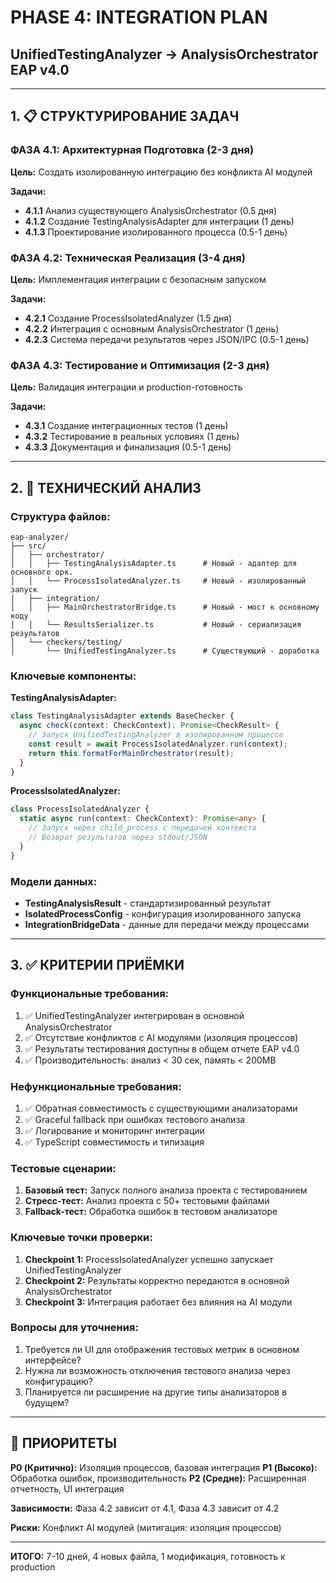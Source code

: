 # PHASE 4: INTEGRATION PLAN
## UnifiedTestingAnalyzer → AnalysisOrchestrator EAP v4.0

---

## 1. 📋 СТРУКТУРИРОВАНИЕ ЗАДАЧ

### ФАЗА 4.1: Архитектурная Подготовка (2-3 дня)
**Цель:** Создать изолированную интеграцию без конфликта AI модулей

**Задачи:**
- **4.1.1** Анализ существующего AnalysisOrchestrator (0.5 дня)
- **4.1.2** Создание TestingAnalysisAdapter для интеграции (1 день)
- **4.1.3** Проектирование изолированного процесса (0.5-1 день)

### ФАЗА 4.2: Техническая Реализация (3-4 дня)
**Цель:** Имплементация интеграции с безопасным запуском

**Задачи:**
- **4.2.1** Создание ProcessIsolatedAnalyzer (1.5 дня)
- **4.2.2** Интеграция с основным AnalysisOrchestrator (1 день)
- **4.2.3** Система передачи результатов через JSON/IPC (0.5-1 день)

### ФАЗА 4.3: Тестирование и Оптимизация (2-3 дня)
**Цель:** Валидация интеграции и production-готовность

**Задачи:**
- **4.3.1** Создание интеграционных тестов (1 день)
- **4.3.2** Тестирование в реальных условиях (1 день)
- **4.3.3** Документация и финализация (0.5-1 день)

---

## 2. 🔧 ТЕХНИЧЕСКИЙ АНАЛИЗ

### Структура файлов:
```
eap-analyzer/
├── src/
│   ├── orchestrator/
│   │   ├── TestingAnalysisAdapter.ts      # Новый - адаптер для основного орк.
│   │   └── ProcessIsolatedAnalyzer.ts     # Новый - изолированный запуск
│   ├── integration/
│   │   ├── MainOrchestratorBridge.ts      # Новый - мост к основному коду
│   │   └── ResultsSerializer.ts           # Новый - сериализация результатов
│   └── checkers/testing/
│       └── UnifiedTestingAnalyzer.ts      # Существующий - доработка
```

### Ключевые компоненты:

**TestingAnalysisAdapter:**
```typescript
class TestingAnalysisAdapter extends BaseChecker {
  async check(context: CheckContext): Promise<CheckResult> {
    // Запуск UnifiedTestingAnalyzer в изолированном процессе
    const result = await ProcessIsolatedAnalyzer.run(context);
    return this.formatForMainOrchestrator(result);
  }
}
```

**ProcessIsolatedAnalyzer:**
```typescript
class ProcessIsolatedAnalyzer {
  static async run(context: CheckContext): Promise<any> {
    // Запуск через child_process с передачей контекста
    // Возврат результатов через stdout/JSON
  }
}
```

### Модели данных:
- **TestingAnalysisResult** - стандартизированный результат
- **IsolatedProcessConfig** - конфигурация изолированного запуска
- **IntegrationBridgeData** - данные для передачи между процессами

---

## 3. ✅ КРИТЕРИИ ПРИЁМКИ

### Функциональные требования:
1. ✅ UnifiedTestingAnalyzer интегрирован в основной AnalysisOrchestrator
2. ✅ Отсутствие конфликтов с AI модулями (изоляция процессов)
3. ✅ Результаты тестирования доступны в общем отчете EAP v4.0
4. ✅ Производительность: анализ < 30 сек, память < 200MB

### Нефункциональные требования:
1. ✅ Обратная совместимость с существующими анализаторами
2. ✅ Graceful fallback при ошибках тестового анализа
3. ✅ Логирование и мониторинг интеграции
4. ✅ TypeScript совместимость и типизация

### Тестовые сценарии:
1. **Базовый тест:** Запуск полного анализа проекта с тестированием
2. **Стресс-тест:** Анализ проекта с 50+ тестовыми файлами
3. **Fallback-тест:** Обработка ошибок в тестовом анализаторе

### Ключевые точки проверки:
1. **Checkpoint 1:** ProcessIsolatedAnalyzer успешно запускает UnifiedTestingAnalyzer
2. **Checkpoint 2:** Результаты корректно передаются в основной AnalysisOrchestrator
3. **Checkpoint 3:** Интеграция работает без влияния на AI модули

### Вопросы для уточнения:
1. Требуется ли UI для отображения тестовых метрик в основном интерфейсе?
2. Нужна ли возможность отключения тестового анализа через конфигурацию?
3. Планируется ли расширение на другие типы анализаторов в будущем?

---

## 🎯 ПРИОРИТЕТЫ

**P0 (Критично):** Изоляция процессов, базовая интеграция
**P1 (Высоко):** Обработка ошибок, производительность
**P2 (Средне):** Расширенная отчетность, UI интеграция

**Зависимости:** Фаза 4.2 зависит от 4.1, Фаза 4.3 зависит от 4.2

**Риски:** Конфликт AI модулей (митигация: изоляция процессов)

---

**ИТОГО:** 7-10 дней, 4 новых файла, 1 модификация, готовность к production
